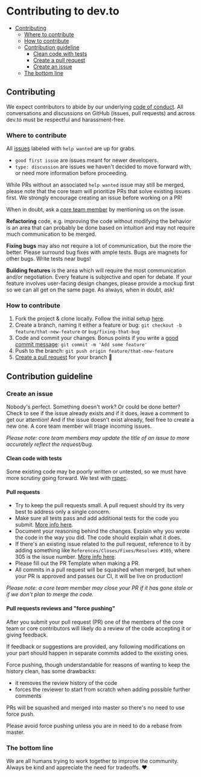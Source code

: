 # Contributing to dev.to

- [Contributing](#contributing)
  - [Where to contribute](#where-to-contribute)
  - [How to contribute](#how-to-contribute)
  - [Contribution guideline](#contribution-guideline)
    - [Clean code with tests](#clean-code-with-tests)
    - [Create a pull request](#create-a-pull-request)
    - [Create an issue](#create-an-issue)
  - [The bottom line](#the-bottom-line)

## Contributing

We expect contributors to abide by our underlying [code of conduct](https://dev.to/code-of-conduct). All conversations and discussions on GitHub (issues, pull requests) and across dev.to must be respectful and harassment-free.

### Where to contribute

All [issues](https://github.com/thepracticaldev/dev.to/issues) labeled with `help wanted` are up for grabs.

- `good first issue` are issues meant for newer developers.
- `type: discussion` are issues we haven't decided to move forward with, or need more information before proceeding.

While PRs without an associated `help wanted` issue may still be merged, please note that the core team will prioritize PRs that solve existing issues first. We strongly encourage creating an issue before working on a PR!

When in doubt, ask a [core team member](https://github.com/thepracticaldev/dev.to/#core-team) by mentioning us on the issue.

**Refactoring** code, e.g. improving the code without modifying the behavior is an area that can probably be done based on intuition and may not require much communication to be merged.

**Fixing bugs** may also not require a lot of communication, but the more the better. Please surround bug fixes with ample tests. Bugs are magnets for other bugs. Write tests near bugs!

**Building features** is the area which will require the most communication and/or negotiation. Every feature is subjective and open for debate. If your feature involves user-facing design changes, please provide a mockup first so we can all get on the same page. As always, when in doubt, ask!

### How to contribute

1. Fork the project & clone locally. Follow the initial setup [here](https://github.com/thepracticaldev/dev.to/#getting-started).
2. Create a branch, naming it either a feature or bug: `git checkout -b feature/that-new-feature` or `bug/fixing-that-bug`
3. Code and commit your changes. Bonus points if you write a [good commit message](https://chris.beams.io/posts/git-commit/): `git commit -m 'Add some feature'`
4. Push to the branch: `git push origin feature/that-new-feature`
5. [Create a pull request](https://github.com/thepracticaldev/dev.to/#create-a-pull-request) for your branch 🎉

## Contribution guideline

### Create an issue

Nobody's perfect. Something doesn't work? Or could be done better? Check to see if the issue already exists and if it does, leave a comment to get our attention! And if the issue doesn't exist already, feel free to create a new one. A core team member will triage incoming issues.

_Please note: core team members may update the title of an issue to more accurately reflect the request/bug._

#### Clean code with tests

Some existing code may be poorly written or untested, so we must have more scrutiny going forward. We test with [rspec](http://rspec.info/).

#### Pull requests

- Try to keep the pull requests small. A pull request should try its very best to address only a single concern.
- Make sure all tests pass and add additional tests for the code you submit. [More info here](https://docs.dev.to/tests/).
- Document your reasoning behind the changes. Explain why you wrote the code in the way you did. The code should explain what it does.
- If there's an existing issue related to the pull request, reference to it by adding something like `References/Closes/Fixes/Resolves #305`, where 305 is the issue number. [More info here](https://github.com/blog/1506-closing-issues-via-pull-requests).
- Please fill out the PR Template when making a PR.
- All commits in a pull request will be squashed when merged, but when your PR is approved and passes our CI, it will be live on production!

_Please note: a core team member may close your PR if it has gone stale or if we don't plan to merge the code._

#### Pull requests reviews and "force pushing"

After you submit your pull request (PR) one of the members of the core team or core contributors will likely do a review of the code accepting it or giving feedback.

If feedback or suggestions are provided, any following modifications on your part should happen in separate commits added to the existing ones.

Force pushing, though understandable for reasons of wanting to keep the history clean, has some drawbacks:

- it removes the review history of the code
- forces the reviewer to start from scratch when adding possible further comments

PRs will be squashed and merged into master so there's no need to use force push.

Please avoid force pushing unless you are in need to do a rebase from master.

### The bottom line

We are all humans trying to work together to improve the community. Always be kind and appreciate the need for tradeoffs. ❤️
